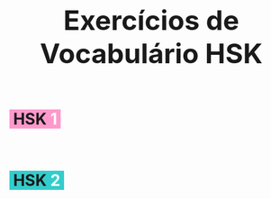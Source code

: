 <p style="text-align: center;"><span style="font-size: 36pt;"><strong>Exercícios de Vocabulário HSK</strong></span></p>
<p> </p>
<h1 class="col-auto characters" style="text-align: left;"><span style="background-color: #ff99cc;"> HSK <span style="color: #ff0000;"><span style="color: #ffffff;">1</span> </span></span><span style="font-size: 14pt;"> </span></h1>
<p> </p>
<h1 class="col-auto characters" style="text-align: left;"><span style="background-color: #33cccc;"> HSK <span style="color: #ffffff;">2</span><span style="color: #ff0000;"> </span></span></h1>

